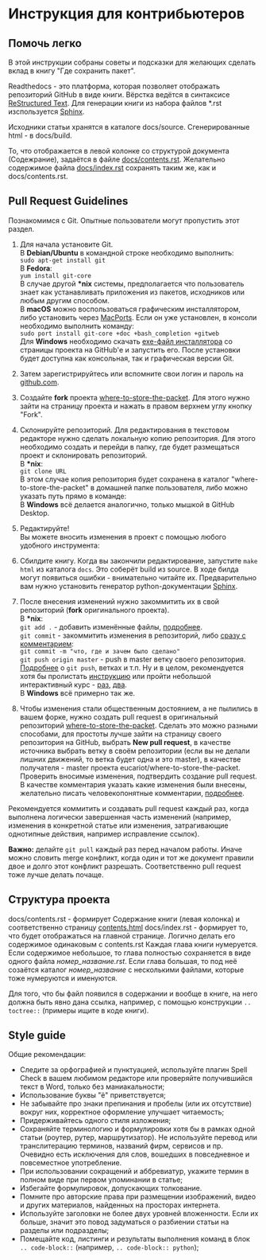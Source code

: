 # Инструкция для контрибьютеров

## Помочь легко

В этой инструкции собраны советы и подсказки для желающих сделать вклад в книгу "Где сохранить пакет". 

Readthedocs - это платформа, которая позволяет отображать репозиторий GitHub в виде книги. Вёрстка ведётся в синтаксисе [ReStructured Text](https://docs22.readthedocs.io/en/latest/rst-markup.html).
Для генерации книги из набора файлов \*.rst изспользуется [Sphinx](https://www.sphinx-doc.org/en/master/index.html).

Исходники статьи хранятся в каталоге docs/source. 
Сгенерированные html - в docs/build.

То, что отображается в левой колонке со структурой документа \(Содежрание\), задаётся в файле [docs/contents.rst](https://github.com/eucariot/where-to-store-the-packet/blob/master/docs/source/contents.rst).
Желательно содержимое файла [docs/index.rst](https://github.com/eucariot/where-to-store-the-packet/blob/master/docs/source/index.rst) сохранять таким же, как и docs/contents.rst.


## Pull Request Guidelines

Познакомимся с Git. Опытные пользователи могут пропустить этот раздел.

1. Для начала установите Git.  
В **Debian/Ubuntu** в командной строке необходимо выполнить:  
`sudo apt-get install git`  
В **Fedora**:  
`yum install git-core`  
В случае другой **\*nix** системы, предполагается что пользователь знает как устанавливать приложения из пакетов, исходников или любым другим способом.  
В **macOS** можно воспользоваться графическим инсталлятором, либо установить через [MacPorts](http://www.macports.org). Если он уже установлен, в консоли необходимо выполнить команду:  
`sudo port install git-core +doc +bash_completion +gitweb`  
Для **Windows** необходимо скачать [exe-файл инсталлятора](http://msysgit.github.com/) со страницы проекта на GitHub'е и запустить его. После установки будет доступна как консольная, так и графическая версии Git.

2. Затем зарегистрируйтесь или вспомните свои логин и пароль на [github.com](https://github.com/join?source=login).

3. Создайте **fork** проекта [where-to-store-the-packet](https://github.com/eucariot/where-to-store-the-packet). Для этого нужно зайти на страницу проекта и нажать в правом верхнем углу кнопку "Fork".

4. Склонируйте репозиторий. 
Для редактирования в текстовом редакторе нужно сделать локальную копию репозитория. Для этого необходимо создать и перейди в папку, где будет размещаться проект и склонировать репозиторий.  
В **\*nix**:  
`git clone URL`  
В этом случае копия репозитория будет сохранена в каталог "where-to-store-the-packet" в домашней папке пользователя, либо можно указать путь прямо в команде:  
В **Windows** всё делается аналогично, только мышкой в GitHub Desktop.

5. Редактируйте!  
Вы можете вносить изменения в проект с помощью любого удобного инструмента:

6. Сбилдите книгу.
Когда вы закончили редактирование, запустите `make html` из каталога `docs`. Это соберёт build из source. В ходе билда могут появиться ошибки - внимательно читайте их.
Предварительно вам нужно установить генератор python-документации [Sphinx](https://www.sphinx-doc.org/en/master/usage/installation.html).

7. После внесения изменений нужно закоммитить их в свой репозиторий \(**fork** оригинального проекта\).  
В **\*nix**:  
`git add .` - добавить изменённые файлы, [подробнее](https://git-scm.com/book/ru/v2/Appendix-C%3A-Команды-Git-Основные-команды).  
`git commit` - закоммитить изменения в репозиторий, либо [сразу с комментарием](https://git-scm.com/book/ru/v2/Основы-Git-Запись-изменений-в-репозиторий):  
`git commit -m "что, где и зачем было сделано"`  
`git push origin master` - push в master ветку своего репозитория.  
[Подробнее](https://guides.github.com/introduction/git-handbook/) о `git push`, ветках и т.п. Ну и в целом, рекомендуется хотя бы пролистать [инструкцию](https://git-scm.com/book/ru/v2) или пройти небольшой интерактивный курс - [раз](https://try.github.io/), [два](https://githowto.com/ru).  
В **Windows** всё примерно так же.

8. Чтобы изменения стали общественным достоянием, а не пылились в вашем форке, нужно создать pull request в оригинальный репозиторий [where-to-store-the-packet](https://github.com/eucariot/where-to-store-the-packet). Сделать это можно разными способами, для простоты лучше зайти на страницу своего репозитория на GitHub, выбрать **New pull request**, в качестве источника выбрать ветку в своём репозитории \(если вы не делали лишних движений, то ветка будет одна и это master\), в качестве получателя - master проекта eucariot/where-to-store-the-packet.  
Проверить вносимые изменения, подтвердить создание pull request.  
В качестве комментария указать какие изменения были внесены, желательно писать человекопонятные комментарии, [подробнее](https://git-scm.com/book/ru/v2/Распределенный-Git-Contributing-to-a-Project).

Рекомендуется коммитить и создавать pull request каждый раз, когда выполнена логически завершенная часть изменений \(например, изменения в конкретной статье или изменения, затрагивающие однотипные действия, например исправление ссылок\).

**Важно:** делайте `git pull` каждый раз перед началом работы. Иначе можно словить merge конфликт, когда один и тот же документ правили двое и долго этот конфликт разрешать. Соответственно pull request тоже лучше делать почаще.

## Структура проекта

docs/contents.rst - формирует Содержание книги (левая колонка) и соответственно страницу [contents.html](https://where-to-store-the-packet.readthedocs.io/en/latest/contents.html)
docs/index.rst - формирует то, что будет отображаться на главной странице. Логично делать его содержимое одинаковым с contents.rst
Каждая глава книги нумеруется. Если содержимое небольшое, то глава полностью сохраняется в виде одного файла *номер_название.rst*. Если глава большая, то под неё созаётся каталог *номер_название* с несколькими файлами, которые тоже нумеруются и именуются.

Для того, что бы файл появился в содержании и вообще в книге, на него должна быть явно дана ссылка, например, с помощью конструкции `.. toctree::` (примеры ищите в коде книги).


## Style guide

Общие рекомендации:

* Следите за орфографией и пунктуацией, используйте плагин Spell Check в вашем любимом редакторе или проверяйте получившийся текст в Word, только без маниакальности;
* Использование буквы "ё" приветствуется;
* Не забывайте про знаки препинания и пробелы \(или их отсутствие\) вокруг них, корректное оформление улучшает читаемость;
* Придерживайтесь одного стиля изложения;
* Сохраняйте терминологию и формулировки хотя бы в рамках одной статьи \(роутер, рутер, маршрутизатор\). Не используйте перевод или транслитерацию терминов, названий фирм, сервисов и пр. Очевидно есть исключения для слов, вошедших в повседневное и повсеместное употребление.
* При использовании сокращений и аббревиатур, укажите термин в полном виде при первом упоминании в статье;
* Избегайте формулировок, допускающих толкование.
* Помните про авторские права при размещении изображений, видео и других материалов, найденных на просторах интернета.
* Используйте заголовки не более двух уровней вложенности. Если их больше, значит это повод задуматься о разбиении статьи на разделы или подразделы;
* Помещайте код, листинги и результаты выполнения команд в блок `.. code-block::` (например, `.. code-block:: python`);

